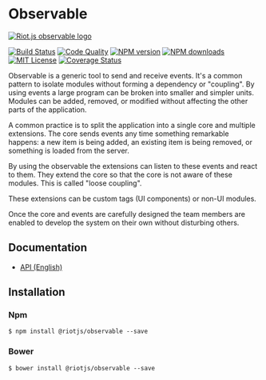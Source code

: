 # Observable

[![Riot.js observable logo](https://raw.githubusercontent.com/riot/branding/main/observable/observable-horizontal.svg)](https://github.com/riot/observable/)

[![Build Status][ci-image]][ci-url]
[![Code Quality][codeclimate-image]][codeclimate-url]
[![NPM version][npm-version-image]][npm-url]
[![NPM downloads][npm-downloads-image]][npm-url]
[![MIT License][license-image]][license-url]
[![Coverage Status][coverage-image]][coverage-url]



Observable is a generic tool to send and receive events. It's a common pattern to isolate modules without forming a dependency or "coupling". By using events a large program can be broken into smaller and simpler units. Modules can be added, removed, or modified without affecting the other parts of the application.

A common practice is to split the application into a single core and multiple extensions. The core sends events any time something remarkable happens: a new item is being added, an existing item is being removed, or something is loaded from the server.

By using the observable the extensions can listen to these events and react to them. They extend the core so that the core is not aware of these modules. This is called "loose coupling".

These extensions can be custom tags (UI components) or non-UI modules.

Once the core and events are carefully designed the team members are enabled to develop the system on their own without disturbing others.

## Documentation

- [API (English)](doc/)

## Installation

### Npm

`$ npm install @riotjs/observable --save`

### Bower

`$ bower install @riotjs/observable --save`

[ci-image]:https://img.shields.io/github/workflow/status/riot/observable/test?style=flat-square
[ci-url]:https://github.com/riot/observable/actions

[license-image]:http://img.shields.io/badge/license-MIT-000000.svg?style=flat-square
[license-url]:LICENSE.txt

[npm-version-image]:http://img.shields.io/npm/v/@riotjs/observable.svg?style=flat-square
[npm-downloads-image]:http://img.shields.io/npm/dm/@riotjs/observable.svg?style=flat-square
[npm-url]:https://npmjs.org/package/@riotjs/observable

[coverage-image]:https://img.shields.io/coveralls/riot/observable/main.svg?style=flat-square
[coverage-url]:https://coveralls.io/r/riot/observable/?branch=main

[codeclimate-image]:https://api.codeclimate.com/v1/badges/d1403f06d0e9467985e3/maintainability
[codeclimate-url]:https://codeclimate.com/github/riot/observable
